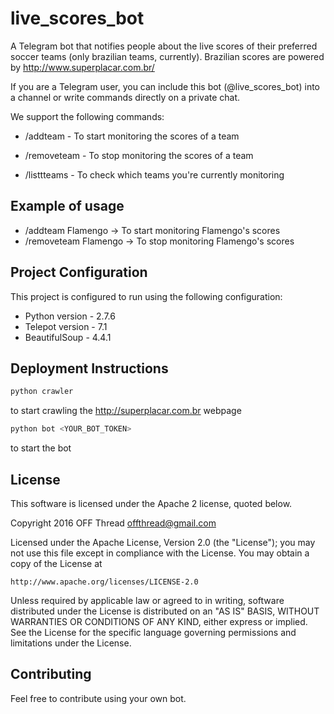 # live_scores_bot
A Telegram bot that notifies people about the live scores of their preferred soccer teams (only brazilian teams, currently). Brazilian scores are powered by http://www.superplacar.com.br/

If you are a Telegram user, you can include this bot (@live_scores_bot) into a channel or write commands directly on a private chat.

We support the following commands:

* /addteam <team> - To start monitoring the scores of a team

* /removeteam - To stop monitoring the scores of a team

* /listtteams - To check which teams you're currently monitoring

## Example of usage ##
* /addteam Flamengo         -> To start monitoring Flamengo's scores
* /removeteam Flamengo      -> To stop monitoring Flamengo's scores

## Project Configuration ##

This project is configured to run using the following configuration:

* Python version - 2.7.6
* Telepot version - 7.1
* BeautifulSoup - 4.4.1

## Deployment Instructions ##

```python
python crawler
```
to start crawling the http://superplacar.com.br webpage

```python
python bot <YOUR_BOT_TOKEN>
```
to start the bot

## License ##
This software is licensed under the Apache 2 license, quoted below.

Copyright 2016 OFF Thread <offthread@gmail.com>

Licensed under the Apache License, Version 2.0 (the "License"); you may not
use this file except in compliance with the License. You may obtain a copy of
the License at

    http://www.apache.org/licenses/LICENSE-2.0

Unless required by applicable law or agreed to in writing, software
distributed under the License is distributed on an "AS IS" BASIS, WITHOUT
WARRANTIES OR CONDITIONS OF ANY KIND, either express or implied. See the
License for the specific language governing permissions and limitations under
the License.

## Contributing ##

Feel free to contribute using your own bot.
